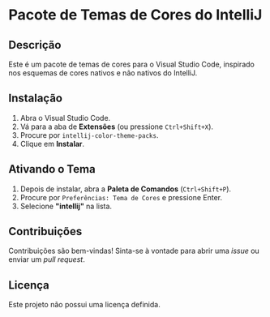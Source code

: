 # Pacote de Temas de Cores do IntelliJ

## Descrição

Este é um pacote de temas de cores para o Visual Studio Code, inspirado nos esquemas de cores nativos e não nativos do IntelliJ.

## Instalação

1.  Abra o Visual Studio Code.
2.  Vá para a aba de **Extensões** (ou pressione `Ctrl+Shift+X`).
3.  Procure por `intellij-color-theme-packs`.
4.  Clique em **Instalar**.

## Ativando o Tema

1.  Depois de instalar, abra a **Paleta de Comandos** (`Ctrl+Shift+P`).
2.  Procure por `Preferências: Tema de Cores` e pressione Enter.
3.  Selecione **"intellij"** na lista.

## Contribuições

Contribuições são bem-vindas! Sinta-se à vontade para abrir uma *issue* ou enviar um *pull request*.

## Licença

Este projeto não possui uma licença definida.